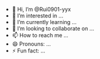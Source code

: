 - 👋 Hi, I’m @Rui0901-yyx
- 👀 I’m interested in ...
- 🌱 I’m currently learning ...
- 💞️ I’m looking to collaborate on ...
- 📫 How to reach me ...
- 😄 Pronouns: ...
- ⚡ Fun fact: ...

<!---
Rui0901-yyx/Rui0901-yyx is a ✨ special ✨ repository because its `README.md` (this file) appears on your GitHub profile.
You can click the Preview link to take a look at your changes.
--->

